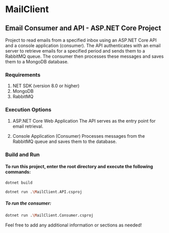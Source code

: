 # MailClient

## Email Consumer and API - ASP.NET Core Project

Project to read emails from a specified inbox using an ASP.NET Core API and a console application (consumer). The API authenticates with an email server to retrieve emails for a specified period and sends them to a RabbitMQ queue. The consumer then processes these messages and saves them to a MongoDB database.

### Requirements
1. NET SDK (version 8.0 or higher)
2. MongoDB
3. RabbitMQ

### Execution Options
1. ASP.NET Core Web Application
The API serves as the entry point for email retrieval.

1. Console Application (Consumer)
Processes messages from the RabbitMQ queue and saves them to the database.

### Build and Run

#### To run this project, enter the root directory and execute the following commands:

```bash
dotnet build
```

```bash
dotnet run .\MailClient.API.csproj
```

##### To run the consumer:

```bash
dotnet run .\MailClient.Consumer.csproj
```

Feel free to add any additional information or sections as needed!



